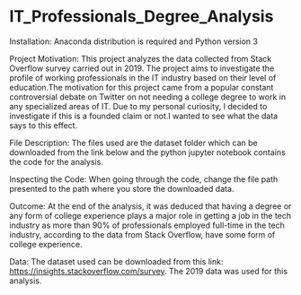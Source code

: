 # IT_Professionals_Degree_Analysis

Installation: Anaconda distribution is required and Python version 3

Project Motivation: This project analyzes the data collected from Stack
Overflow survey carried out in 2019. The project aims to investigate the
profile of working professionals in the IT industry based on their level
of education.The motivation for this project came from a popular
constant controversial debate on Twitter on not needing a college degree
to work in any specialized areas of IT. Due to my personal curiosity, I
decided to investigate if this is a founded claim or not.I wanted to see
what the data says to this effect.

File Description: The files used are the dataset folder which can be downloaded
from the link below and the python jupyter notebook contains the code for the analysis.

Inspecting the Code: When going through the code, change the file path presented to 
the path where you store the downloaded data.


Outcome: At the end of the analysis, it was deduced that having a degree
or any form of college experience plays a major role in getting a job in
the tech industry as more than 90% of professionals employed full-time
in the tech industry, according to the data from Stack Overflow,  have
some form of college experience.

Data: The dataset used can be downloaded from this link:
 https://insights.stackoverflow.com/survey. The 2019 data was used for this analysis.
